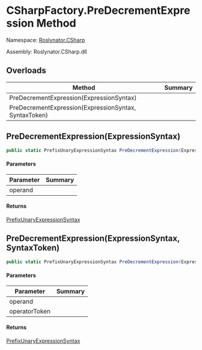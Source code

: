 # CSharpFactory\.PreDecrementExpression Method

Namespace: [Roslynator.CSharp](../../README.md)

Assembly: Roslynator\.CSharp\.dll

## Overloads

| Method | Summary |
| ------ | ------- |
| PreDecrementExpression\(ExpressionSyntax\) | |
| PreDecrementExpression\(ExpressionSyntax, SyntaxToken\) | |

## PreDecrementExpression\(ExpressionSyntax\)

```csharp
public static PrefixUnaryExpressionSyntax PreDecrementExpression(ExpressionSyntax operand)
```

#### Parameters

| Parameter | Summary |
| --------- | ------- |
| operand | |

#### Returns

[PrefixUnaryExpressionSyntax](https://docs.microsoft.com/en-us/dotnet/api/microsoft.codeanalysis.csharp.syntax.prefixunaryexpressionsyntax)


## PreDecrementExpression\(ExpressionSyntax, SyntaxToken\)

```csharp
public static PrefixUnaryExpressionSyntax PreDecrementExpression(ExpressionSyntax operand, SyntaxToken operatorToken)
```

#### Parameters

| Parameter | Summary |
| --------- | ------- |
| operand | |
| operatorToken | |

#### Returns

[PrefixUnaryExpressionSyntax](https://docs.microsoft.com/en-us/dotnet/api/microsoft.codeanalysis.csharp.syntax.prefixunaryexpressionsyntax)


